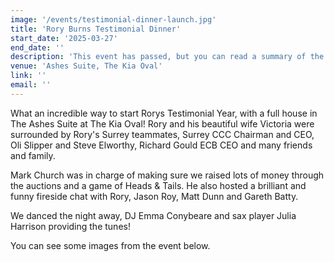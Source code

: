 ```yaml
---
image: '/events/testimonial-dinner-launch.jpg'
title: 'Rory Burns Testimonial Dinner'
start_date: '2025-03-27'
end_date: ''
description: 'This event has passed, but you can read a summary of the event...'
venue: 'Ashes Suite, The Kia Oval'
link: ''
email: ''
---
```


What an incredible way to start Rorys Testimonial Year, with a full house in The Ashes Suite at The Kia Oval!
Rory and his beautiful wife Victoria were surrounded by Rory's Surrey teammates, Surrey CCC Chairman and CEO, Oli Slipper and Steve Elworthy, Richard Gould ECB CEO and many friends and family.

Mark Church was in charge of making sure we raised lots of money through the auctions and a game of Heads & Tails. He also hosted a brilliant and funny fireside chat with Rory, Jason Roy, Matt Dunn and Gareth Batty.

We danced the night away, DJ Emma Conybeare and sax player Julia Harrison providing the
tunes!

You can see some images from the event below.
